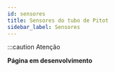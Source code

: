 ```yaml
---
id: sensores
title: Sensores do tubo de Pitot
sidebar_label: Sensores
---
```


:::caution Atenção

**Página em desenvolvimento**